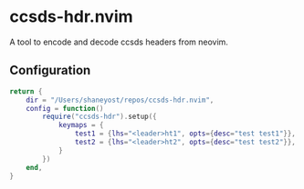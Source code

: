 # ccsds-hdr.nvim

A tool to encode and decode ccsds headers from neovim.

## Configuration

```lua
return {
    dir = "/Users/shaneyost/repos/ccsds-hdr.nvim",
    config = function()
        require("ccsds-hdr").setup({
            keymaps = {
                test1 = {lhs="<leader>ht1", opts={desc="test test1"}},
                test2 = {lhs="<leader>ht2", opts={desc="test test2"}},
            }
        })
    end,
}
```
